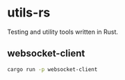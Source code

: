 # utils-rs

Testing and utility tools written in Rust.

## websocket-client

``` bash
cargo run -p websocket-client
```
